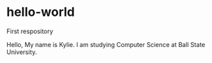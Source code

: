 # hello-world
First respository

Hello, My name is Kylie. I am studying Computer Science at Ball State University. 
